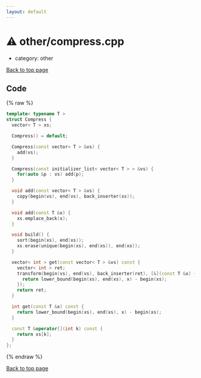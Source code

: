 ```yaml
---
layout: default
---
```


<!-- mathjax config similar to math.stackexchange -->
<script type="text/javascript" async
  src="https://cdnjs.cloudflare.com/ajax/libs/mathjax/2.7.5/MathJax.js?config=TeX-MML-AM_CHTML">
</script>
<script type="text/x-mathjax-config">
  MathJax.Hub.Config({
    TeX: { equationNumbers: { autoNumber: "AMS" }},
    tex2jax: {
      inlineMath: [ ['$','$'] ],
      processEscapes: true
    },
    "HTML-CSS": { matchFontHeight: false },
    displayAlign: "left",
    displayIndent: "2em"
  });
</script>

<script type="text/javascript" src="https://cdnjs.cloudflare.com/ajax/libs/jquery/3.4.1/jquery.min.js"></script>
<script src="https://cdn.jsdelivr.net/npm/jquery-balloon-js@1.1.2/jquery.balloon.min.js" integrity="sha256-ZEYs9VrgAeNuPvs15E39OsyOJaIkXEEt10fzxJ20+2I=" crossorigin="anonymous"></script>
<script type="text/javascript" src="../../assets/js/copy-button.js"></script>
<link rel="stylesheet" href="../../assets/css/copy-button.css" />


# :warning: other/compress.cpp
* category: other


[Back to top page](../../index.html)



## Code
{% raw %}
```cpp
template< typename T >
struct Compress {
  vector< T > xs;

  Compress() = default;

  Compress(const vector< T > &vs) {
    add(vs);
  }

  Compress(const initializer_list< vector< T > > &vs) {
    for(auto &p : vs) add(p);
  }

  void add(const vector< T > &vs) {
    copy(begin(vs), end(vs), back_inserter(xs));
  }

  void add(const T &x) {
    xs.emplace_back(x);
  }

  void build() {
    sort(begin(xs), end(xs));
    xs.erase(unique(begin(xs), end(xs)), end(xs));
  }

  vector< int > get(const vector< T > &vs) const {
    vector< int > ret;
    transform(begin(vs), end(vs), back_inserter(ret), [&](const T &x) {
      return lower_bound(begin(xs), end(xs), x) - begin(xs);
    });
    return ret;
  }

  int get(const T &x) const {
    return lower_bound(begin(xs), end(xs), x) - begin(xs);
  }

  const T &operator[](int k) const {
    return xs[k];
  }
};

```
{% endraw %}

[Back to top page](../../index.html)

